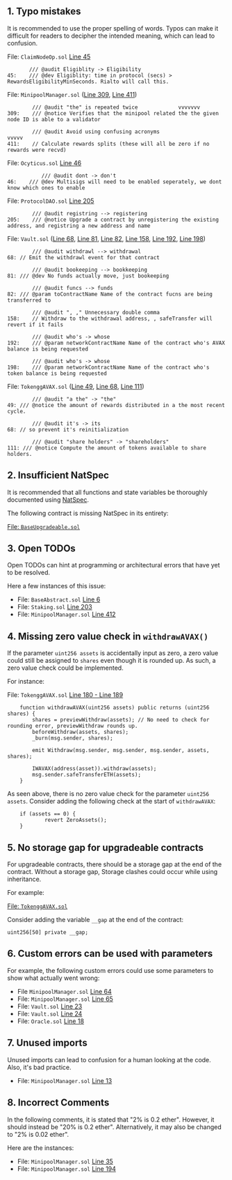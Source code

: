 ## 1. Typo mistakes

It is recommended to use the proper spelling of words. Typos can make it difficult for readers to decipher the intended meaning, which can lead to confusion.

File: `ClaimNodeOp.sol` [Line 45](https://github.com/code-423n4/2022-12-gogopool/blob/1c30b320b7105e57c92232408bc795b6d2dfa208/contracts/contract/ClaimNodeOp.sol#L45)

```
       /// @audit Eligiblity -> Eligibility
45:    /// @dev Eligiblity: time in protocol (secs) > RewardsEligibilityMinSeconds. Rialto will call this.
```

File: `MinipoolManager.sol` ([Line 309](https://github.com/code-423n4/2022-12-gogopool/blob/1c30b320b7105e57c92232408bc795b6d2dfa208/contracts/contract/MinipoolManager.sol#L309), [Line 411](https://github.com/code-423n4/2022-12-gogopool/blob/1c30b320b7105e57c92232408bc795b6d2dfa208/contracts/contract/MinipoolManager.sol#L411))

```
        /// @audit "the" is repeated twice             vvvvvvv
309:    /// @notice Verifies that the minipool related the the given node ID is able to a validator

        /// @audit Avoid using confusing acronyms                              vvvvv
411:    // Calculate rewards splits (these will all be zero if no rewards were recvd)
```

File: `Ocyticus.sol` [Line 46](https://github.com/code-423n4/2022-12-gogopool/blob/1c30b320b7105e57c92232408bc795b6d2dfa208/contracts/contract/Ocyticus.sol#L46)

```
           /// @audit dont -> don't
46:	   /// @dev Multisigs will need to be enabled seperately, we dont know which ones to enable
```

File: `ProtocolDAO.sol` [Line 205](https://github.com/code-423n4/2022-12-gogopool/blob/1c30b320b7105e57c92232408bc795b6d2dfa208/contracts/contract/ProtocolDAO.sol#L205)

```
        /// @audit registring --> registering
205:	/// @notice Upgrade a contract by unregistering the existing address, and registring a new address and name
```

File: `Vault.sol` ([Line 68](https://github.com/code-423n4/2022-12-gogopool/blob/1c30b320b7105e57c92232408bc795b6d2dfa208/contracts/contract/Vault.sol#L68), [Line 81](https://github.com/code-423n4/2022-12-gogopool/blob/1c30b320b7105e57c92232408bc795b6d2dfa208/contracts/contract/Vault.sol#L81), [Line 82](https://github.com/code-423n4/2022-12-gogopool/blob/1c30b320b7105e57c92232408bc795b6d2dfa208/contracts/contract/Vault.sol#L82), [Line 158](https://github.com/code-423n4/2022-12-gogopool/blob/1c30b320b7105e57c92232408bc795b6d2dfa208/contracts/contract/Vault.sol#L158), [Line 192](https://github.com/code-423n4/2022-12-gogopool/blob/1c30b320b7105e57c92232408bc795b6d2dfa208/contracts/contract/Vault.sol#L192), [Line 198](https://github.com/code-423n4/2022-12-gogopool/blob/1c30b320b7105e57c92232408bc795b6d2dfa208/contracts/contract/Vault.sol#L198))

```
        /// @audit withdrawl --> withdrawal
68:	// Emit the withdrawl event for that contract

        /// @audit bookeeping --> bookkeeping
81:	/// @dev No funds actually move, just bookeeping

        /// @audit funcs --> funds
82:	/// @param toContractName Name of the contract fucns are being transferred to

        /// @audit ", ," Unnecessary double comma
158:	// Withdraw to the withdrawal address, , safeTransfer will revert if it fails

        /// @audit who's -> whose
192:	/// @param networkContractName Name of the contract who's AVAX balance is being requested

        /// @audit who's -> whose
198:	/// @param networkContractName Name of the contract who's token balance is being requested
```

File: `TokenggAVAX.sol` ([Line 49](https://github.com/code-423n4/2022-12-gogopool/blob/1c30b320b7105e57c92232408bc795b6d2dfa208/contracts/contract/tokens/TokenggAVAX.sol#L49), [Line 68](https://github.com/code-423n4/2022-12-gogopool/blob/1c30b320b7105e57c92232408bc795b6d2dfa208/contracts/contract/tokens/TokenggAVAX.sol#L68), [Line 111](https://github.com/code-423n4/2022-12-gogopool/blob/1c30b320b7105e57c92232408bc795b6d2dfa208/contracts/contract/tokens/TokenggAVAX.sol#L111))

```
        /// @audit "a the" -> "the"
49:	/// @notice the amount of rewards distributed in a the most recent cycle.

        /// @audit it's -> its
68:	// so prevent it's reinitialization

        /// @audit "share holders" -> "shareholders"
111: /// @notice Compute the amount of tokens available to share holders.
```

## 2. Insufficient NatSpec

It is recommended that all functions and state variables be thoroughly documented using [NatSpec](https://docs.soliditylang.org/en/develop/natspec-format.html).

The following contract is missing NatSpec in its entirety:

[File: `BaseUpgradeable.sol`](https://github.com/code-423n4/2022-12-gogopool/blob/main/contracts/contract/BaseUpgradeable.sol)

## 3. Open TODOs

Open TODOs can hint at programming or architectural errors that have yet to be resolved.

Here a few instances of this issue:

- File: `BaseAbstract.sol` [Line 6](https://github.com/code-423n4/2022-12-gogopool/blob/1c30b320b7105e57c92232408bc795b6d2dfa208/contracts/contract/BaseAbstract.sol#L6)
- File: `Staking.sol` [Line 203](https://github.com/code-423n4/2022-12-gogopool/blob/1c30b320b7105e57c92232408bc795b6d2dfa208/contracts/contract/Staking.sol#L203)
- File: `MinipoolManager.sol` [Line 412](https://github.com/code-423n4/2022-12-gogopool/blob/1c30b320b7105e57c92232408bc795b6d2dfa208/contracts/contract/MinipoolManager.sol#L412)

## 4. Missing zero value check in `withdrawAVAX()`

If the parameter `uint256 assets` is accidentally input as zero, a zero value could still be assigned to `shares` even though it is rounded up. As such, a zero value check could be implemented.

For instance:

File: `TokenggAVAX.sol` [Line 180 - Line 189](https://github.com/code-423n4/2022-12-gogopool/blob/main/contracts/contract/tokens/TokenggAVAX.sol#L180-L189)

```solidity
	function withdrawAVAX(uint256 assets) public returns (uint256 shares) {
		shares = previewWithdraw(assets); // No need to check for rounding error, previewWithdraw rounds up.
		beforeWithdraw(assets, shares);
		_burn(msg.sender, shares);

		emit Withdraw(msg.sender, msg.sender, msg.sender, assets, shares);

		IWAVAX(address(asset)).withdraw(assets);
		msg.sender.safeTransferETH(assets);
	}
```

As seen above, there is no zero value check for the parameter `uint256 assets`. Consider adding the following check at the start of `withdrawAVAX`:

```solidity
	if (assets == 0) {
        	revert ZeroAssets();
	}
```

## 5. No storage gap for upgradeable contracts

For upgradeable contracts, there should be a storage gap at the end of the contract. Without a storage gap, Storage clashes could occur while using inheritance.

For example:

[File: `TokenggAVAX.sol`](https://github.com/code-423n4/2022-12-gogopool/blob/main/contracts/contract/tokens/TokenggAVAX.sol)

Consider adding the variable `__gap` at the end of the contract:

```solidity
uint256[50] private __gap;
```

## 6. Custom errors can be used with parameters

For example, the following custom errors could use some parameters to show what actually went wrong:

- File `MinipoolManager.sol` [Line 64](https://github.com/code-423n4/2022-12-gogopool/blob/main/contracts/contract/MinipoolManager.sol#L64)
- File: `MinipoolManager.sol` [Line 65](https://github.com/code-423n4/2022-12-gogopool/blob/main/contracts/contract/MinipoolManager.sol#L65)
- File: `Vault.sol` [Line 23](https://github.com/code-423n4/2022-12-gogopool/blob/main/contracts/contract/Vault.sol#L23)
- File: `Vault.sol` [Line 24](https://github.com/code-423n4/2022-12-gogopool/blob/main/contracts/contract/Vault.sol#L24)
- File: `Oracle.sol` [Line 18](https://github.com/code-423n4/2022-12-gogopool/blob/main/contracts/contract/Oracle.sol#L18)

## 7. Unused imports

Unused imports can lead to confusion for a human looking at the code. Also, it's bad practice.

- File: `MinipoolManager.sol` [Line 13](https://github.com/code-423n4/2022-12-gogopool/blob/main/contracts/contract/MinipoolManager.sol#L13)

## 8. Incorrect Comments

In the following comments, it is stated that "2% is 0.2 ether". However, it should instead be "20% is 0.2 ether". Alternatively, it may also be changed to "2% is 0.02 ether".

Here are the instances:

- File: `MinipoolManager.sol` [Line 35](https://github.com/code-423n4/2022-12-gogopool/blob/main/contracts/contract/MinipoolManager.sol#L35)
- File: `MinipoolManager.sol` [Line 194](https://github.com/code-423n4/2022-12-gogopool/blob/main/contracts/contract/MinipoolManager.sol#L194)
